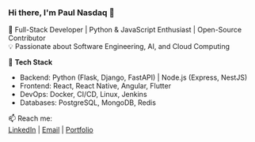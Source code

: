 ### Hi there, I'm Paul Nasdaq 👋  
🚀 Full-Stack Developer | Python & JavaScript Enthusiast | Open-Source Contributor  
💡 Passionate about Software Engineering, AI, and Cloud Computing  

🔧 **Tech Stack**  
- Backend: Python (Flask, Django, FastAPI) | Node.js (Express, NestJS)  
- Frontend: React, React Native, Angular, Flutter
- DevOps: Docker, CI/CD, Linux, Jenkins
- Databases: PostgreSQL, MongoDB, Redis

📫 Reach me:  
[LinkedIn](https://linkedin.com/in/paulnasdaq) | [Email](mailto:nasdaqpaul@gmail.com) | [Portfolio](https://paulnasdaq.com)
